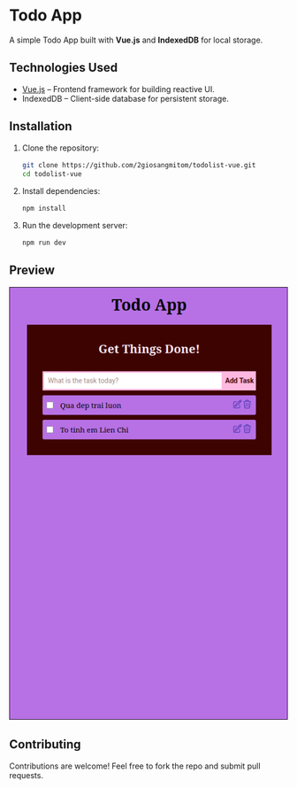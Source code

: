 # Todo App

A simple Todo App built with **Vue.js** and **IndexedDB** for local storage.

## Technologies Used

- [Vue.js](https://vuejs.org/) – Frontend framework for building reactive UI.
- IndexedDB – Client-side database for persistent storage.

## Installation

1. Clone the repository:

   ```sh
   git clone https://github.com/2giosangmitom/todolist-vue.git
   cd todolist-vue
   ```

2. Install dependencies:

   ```sh
   npm install
   ```

3. Run the development server:

   ```sh
   npm run dev
   ```

## Preview

![preview](./preview.png)

## Contributing

Contributions are welcome! Feel free to fork the repo and submit pull requests.
